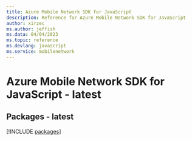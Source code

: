 ```yaml
---
title: Azure Mobile Network SDK for JavaScript
description: Reference for Azure Mobile Network SDK for JavaScript
author: xirzec
ms.author: jeffish
ms.data: 04/04/2023
ms.topic: reference
ms.devlang: javascript
ms.service: mobilenetwork
---
```

# Azure Mobile Network SDK for JavaScript - latest
## Packages - latest
[!INCLUDE [packages](mobile-network-index.md)]